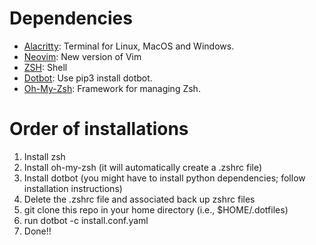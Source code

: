 # Dependencies

-   [Alacritty](https://alacritty.org/): Terminal for Linux, MacOS and Windows.
-   [Neovim](https://neovim.io/): New version of Vim
-   [ZSH](https://github.com/ohmyzsh/ohmyzsh/wiki/Installing-ZSH): Shell
-   [Dotbot](https://github.com/anishathalye/dotbot): Use pip3 install dotbot.
-   [Oh-My-Zsh](https://ohmyz.sh/): Framework for managing Zsh.

# Order of installations

1. Install zsh
2. Install oh-my-zsh (it will automatically create a .zshrc file)
3. Install dotbot (you might have to install python dependencies; follow installation instructions)
4. Delete the .zshrc file and associated back up zshrc files
5. git clone this repo in your home directory (i.e., $HOME/.dotfiles)
6. run dotbot -c install.conf.yaml
7. Done!!
